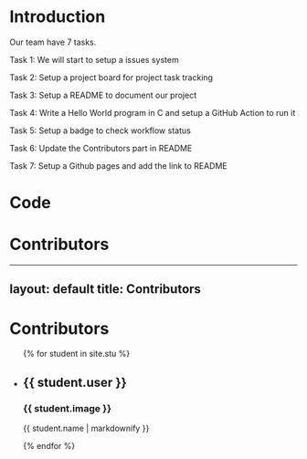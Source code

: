 # Introduction

Our team have 7 tasks.

Task 1: We will start to setup a issues system

Task 2: Setup a project board for project task tracking

Task 3: Setup a README to document our project

Task 4: Write a Hello World program in C and setup a GitHub Action to run it

Task 5: Setup a badge to check workflow status

Task 6: Update the Contributors part in README

Task 7: Setup a Github pages and add the link to README

# Code

# Contributors
---
layout: default
title: Contributors
---
<h1>Contributors</h1>

<ul>
  {% for student in site.stu %}
    <li>
      <h2>{{ student.user }}</h2>
      <h3>{{ student.image }}</h3>
      <p>{{ student.name | markdownify }}</p>
    </li>
  {% endfor %}
</ul>
